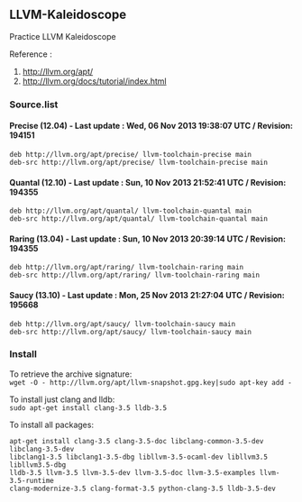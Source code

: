 LLVM-Kaleidoscope
-----------------
Practice LLVM Kaleidoscope 

Reference :     
1. http://llvm.org/apt/   
2. http://llvm.org/docs/tutorial/index.html

### Source.list
#### Precise (12.04) - Last update : Wed, 06 Nov 2013 19:38:07 UTC / Revision: 194151  
``` 
deb http://llvm.org/apt/precise/ llvm-toolchain-precise main
deb-src http://llvm.org/apt/precise/ llvm-toolchain-precise main
```
#### Quantal (12.10) - Last update : Sun, 10 Nov 2013 21:52:41 UTC / Revision: 194355    
```
deb http://llvm.org/apt/quantal/ llvm-toolchain-quantal main 
deb-src http://llvm.org/apt/quantal/ llvm-toolchain-quantal main  
```
#### Raring (13.04) - Last update : Sun, 10 Nov 2013 20:39:14 UTC / Revision: 194355 
```
deb http://llvm.org/apt/raring/ llvm-toolchain-raring main  
deb-src http://llvm.org/apt/raring/ llvm-toolchain-raring main  
```
#### Saucy (13.10) - Last update : Mon, 25 Nov 2013 21:27:04 UTC / Revision: 195668  
```
deb http://llvm.org/apt/saucy/ llvm-toolchain-saucy main
deb-src http://llvm.org/apt/saucy/ llvm-toolchain-saucy main
```

### Install
To retrieve the archive signature:  
`wget -O - http://llvm.org/apt/llvm-snapshot.gpg.key|sudo apt-key add -`

To install just clang and lldb:   
`sudo apt-get install clang-3.5 lldb-3.5`

To install all packages: 
```
apt-get install clang-3.5 clang-3.5-doc libclang-common-3.5-dev libclang-3.5-dev   
libclang1-3.5 libclang1-3.5-dbg libllvm-3.5-ocaml-dev libllvm3.5 libllvm3.5-dbg  
lldb-3.5 llvm-3.5 llvm-3.5-dev llvm-3.5-doc llvm-3.5-examples llvm-3.5-runtime   
clang-modernize-3.5 clang-format-3.5 python-clang-3.5 lldb-3.5-dev
```

